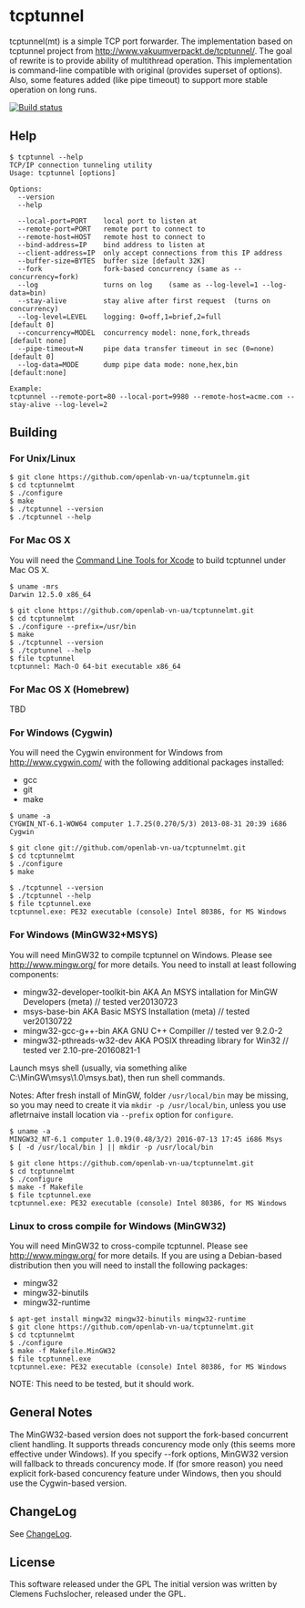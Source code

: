 # tcptunnel

tcptunnel(mt) is a simple TCP port forwarder.
The implementation based on tcptunnel project from http://www.vakuumverpackt.de/tcptunnel/.
The goal of rewrite is to provide ability of multithread operation.
This implementation is command-line compatible with original (provides superset of options).
Also, some features added  (like pipe timeout) to support more stable operation on long runs.

[![Build status](https://github.com/openlab-vn-ua/tcptunnelmt/actions/workflows/build.yml/badge.svg)](https://github.com/openlab-vn-ua/tcptunnelmt/actions?query=workflow%3Abuild)

## Help

```
$ tcptunnel --help
TCP/IP connection tunneling utility
Usage: tcptunnel [options]

Options:
  --version
  --help

  --local-port=PORT    local port to listen at
  --remote-port=PORT   remote port to connect to
  --remote-host=HOST   remote host to connect to
  --bind-address=IP    bind address to listen at
  --client-address=IP  only accept connections from this IP address
  --buffer-size=BYTES  buffer size [default 32K]
  --fork               fork-based concurrency (same as --concurrency=fork)
  --log                turns on log    (same as --log-level=1 --log-data=bin)
  --stay-alive         stay alive after first request  (turns on concurrency)
  --log-level=LEVEL    logging: 0=off,1=brief,2=full              [default 0]
  --concurrency=MODEL  concurrency model: none,fork,threads    [default none]
  --pipe-timeout=N     pipe data transfer timeout in sec (0=none) [default 0]
  --log-data=MODE      dump pipe data mode: none,hex,bin       [default:none]

Example:
tcptunnel --remote-port=80 --local-port=9980 --remote-host=acme.com --stay-alive --log-level=2
```

## Building

### For Unix/Linux

```
$ git clone https://github.com/openlab-vn-ua/tcptunnelm.git
$ cd tcptunnelmt
$ ./configure
$ make
$ ./tcptunnel --version
$ ./tcptunnel --help
```

### For Mac OS X

You will need the [Command Line Tools for Xcode](https://developer.apple.com/xcode/) to build tcptunnel under Mac OS X.

```
$ uname -mrs
Darwin 12.5.0 x86_64

$ git clone https://github.com/openlab-vn-ua/tcptunnelmt.git
$ cd tcptunnelmt
$ ./configure --prefix=/usr/bin
$ make
$ ./tcptunnel --version
$ ./tcptunnel --help
$ file tcptunnel
tcptunnel: Mach-O 64-bit executable x86_64
```

### For Mac OS X (Homebrew)

TBD

### For Windows (Cygwin)

You will need the Cygwin environment for Windows from http://www.cygwin.com/ with the following additional packages installed:

* gcc
* git
* make

```
$ uname -a
CYGWIN_NT-6.1-WOW64 computer 1.7.25(0.270/5/3) 2013-08-31 20:39 i686 Cygwin

$ git clone git://github.com/openlab-vn-ua/tcptunnelmt.git
$ cd tcptunnelmt
$ ./configure
$ make

$ ./tcptunnel --version
$ ./tcptunnel --help
$ file tcptunnel.exe
tcptunnel.exe: PE32 executable (console) Intel 80386, for MS Windows
```

### For Windows (MinGW32+MSYS)

You will need MinGW32 to compile tcptunnel on Windows. 
Please see http://www.mingw.org/ for more details. 
You need to install at least following components:

* mingw32-developer-toolkit-bin AKA An MSYS intallation for MinGW Developers (meta) // tested ver20130723
* msys-base-bin AKA Basic MSYS Installation (meta) // tested ver20130722
* mingw32-gcc-g++-bin AKA GNU C++ Compiller // tested ver 9.2.0-2
* mingw32-pthreads-w32-dev AKA POSIX threading library for Win32 // tested ver 2.10-pre-20160821-1

Launch msys shell (usually, via something alike C:\MinGW\msys\1.0\msys.bat), then run shell commands. 

Notes:
After fresh install of MinGW, folder `/usr/local/bin` may be missing, 
so you may need to create it via `mkdir -p /usr/local/bin`, 
unless you use afletrnaive install location via `--prefix` option for `configure`.

```
$ uname -a
MINGW32_NT-6.1 computer 1.0.19(0.48/3/2) 2016-07-13 17:45 i686 Msys
$ [ -d /usr/local/bin ] || mkdir -p /usr/local/bin

$ git clone https://github.com/openlab-vn-ua/tcptunnelmt.git
$ cd tcptunnelmt
$ ./configure
$ make -f Makefile
$ file tcptunnel.exe
tcptunnel.exe: PE32 executable (console) Intel 80386, for MS Windows
```

### Linux to cross compile for Windows (MinGW32)

You will need MinGW32 to cross-compile tcptunnel. 
Please see http://www.mingw.org/ for more details. 
If you are using a Debian-based distribution then you will need to install the following packages:

* mingw32
* mingw32-binutils
* mingw32-runtime

```
$ apt-get install mingw32 mingw32-binutils mingw32-runtime
$ git clone https://github.com/openlab-vn-ua/tcptunnelmt.git
$ cd tcptunnelmt
$ ./configure
$ make -f Makefile.MinGW32
$ file tcptunnel.exe
tcptunnel.exe: PE32 executable (console) Intel 80386, for MS Windows
```

NOTE: This need to be tested, but it should work.

## General Notes

The MinGW32-based version does not support the fork-based concurrent client handling.
It supports threads concurency mode only (this seems more effective under Windows).
If you specify --fork options, MinGW32 version will fallback to threads concurency mode.
If (for smore reason) you need explicit fork-based concurency feature under Windows, then you should use the Cygwin-based version.

## ChangeLog

See [ChangeLog](https://raw.github.com/openlab-vn-ua/tcptunnelmt/master/ChangeLog).

## License

This software released under the GPL
The initial version was written by Clemens Fuchslocher, released under the GPL.
